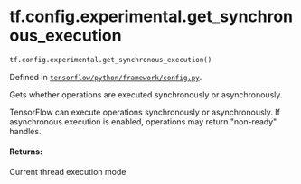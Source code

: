 <div itemscope itemtype="http://developers.google.com/ReferenceObject">
<meta itemprop="name" content="tf.config.experimental.get_synchronous_execution" />
<meta itemprop="path" content="Stable" />
</div>

# tf.config.experimental.get_synchronous_execution

``` python
tf.config.experimental.get_synchronous_execution()
```



Defined in [`tensorflow/python/framework/config.py`](/code/stable/tensorflow/python/framework/config.py).

Gets whether operations are executed synchronously or asynchronously.

TensorFlow can execute operations synchronously or asynchronously. If
asynchronous execution is enabled, operations may return "non-ready" handles.

#### Returns:

Current thread execution mode